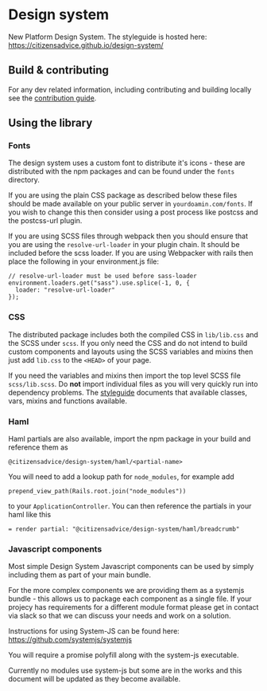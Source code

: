 # Design system

New Platform Design System. The styleguide is hosted here: https://citizensadvice.github.io/design-system/

## Build & contributing

For any dev related information, including contributing and building locally see the [contribution guide](CONTRIBUTING.md).

## Using the library

### Fonts

The design system uses a custom font to distribute it's icons - these are distributed with the npm packages and can be found under the `fonts` directory.

If you are using the plain CSS package as described below these files should be made available on your public server in `yourdoamin.com/fonts`. If you wish to change this then consider using a post process like postcss and the postcss-url plugin.

If you are using SCSS files through webpack then you should ensure that you are using the `resolve-url-loader` in your plugin chain. It should be included before the scss loader. If you are using Webpacker with rails then place the following in your environment.js file:

```
// resolve-url-loader must be used before sass-loader
environment.loaders.get("sass").use.splice(-1, 0, {
  loader: "resolve-url-loader"
});
```

### CSS

The distributed package includes both the compiled CSS in `lib/lib.css` and the SCSS under `scss`. If you only need the CSS and do not intend to build custom components and layouts using the SCSS variables and mixins then just add `lib.css` to the `<HEAD>` of your page.

If you need the variables and mixins then import the top level SCSS file `scss/lib.scss`. Do **not** import individual files as you will very quickly run into dependency problems. The [styleguide](https://citizensadvice.github.io/design-system/) documents that available classes, vars, mixins and functions available.

### Haml

Haml partials are also available, import the npm package in your build and reference them as

<pre class="html"><code>@citizensadvice/design-system/haml/&lt;partial-name></code></pre>

You will need to add a lookup path for `node_modules`, for example add

<pre class="html"><code>prepend_view_path(Rails.root.join("node_modules"))</code></pre>

to your `ApplicationController`. You can then reference the partials in your haml like this

<pre class="html"><code>= render partial: "@citizensadvice/design-system/haml/breadcrumb"</code></pre>

### Javascript components

Most simple Design System Javascript components can be used by simply including them as part of your main bundle.

For the more complex components we are providing them as a systemjs bundle - this allows us to package each component as a single file. If your projecy has requirements for a different module format please get in contact via slack so that we can discuss your needs and work on a solution.

Instructions for using System-JS can be found here: https://github.com/systemjs/systemjs

You will require a promise polyfill along with the system-js executable.

Currently no modules use system-js but some are in the works and this document will be updated as they become available.

